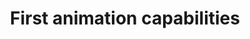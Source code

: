 ---
title: 'First animation capabilities'
redirect_to:
  - 'https://discuss.pencil2d.org/t/first-animation-capabilities/736'
---